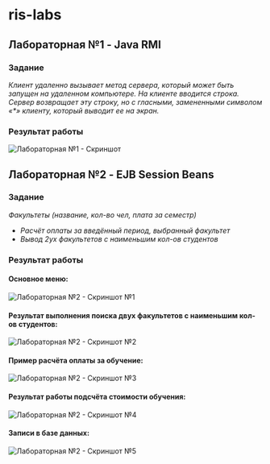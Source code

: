 # ris-labs
## Лабораторная №1 - Java RMI
### Задание
_Клиент удаленно вызывает метод сервера, который может быть запущен на удаленном компьютере. На клиенте вводится строка.  Сервер возвращает эту строку, но с гласными, замененными символом  «*» клиенту, который выводит ее на экран._

### Результат работы
![Лабораторная №1 - Скриншот](https://user-images.githubusercontent.com/57208499/154984457-ccdee53c-0462-4752-bb0d-21203d1c147c.png)


## Лабораторная №2 - EJB Session Beans
### Задание
*Факультеты (название, кол-во чел, плата за семестр)*
- *Расчёт оплаты за введённый период, выбранный факультет*
- *Вывод 2ух факультетов с наименьшим кол-ов студентов*

### Результат работы
#### Основное меню:

![Лабораторная №2 - Скриншот №1](https://user-images.githubusercontent.com/57208499/158068132-dae019ce-9442-4b79-96ea-57aa8339d785.png)

#### Результат выполнения поиска двух факультетов с наименьшим кол-ов студентов:

![Лабораторная №2 - Скриншот №2](https://user-images.githubusercontent.com/57208499/158068140-764a7777-5ff3-47ff-a667-e0ffcbf8c73b.png)

#### Пример расчёта оплаты за обучение:

![Лабораторная №2 - Скриншот №3](https://user-images.githubusercontent.com/57208499/158068146-97080a8f-feee-4ef5-9520-4e5c8bfeb8a8.png)

#### Результат работы подсчёта стоимости обучения:

![Лабораторная №2 - Скриншот №4](https://user-images.githubusercontent.com/57208499/158068151-cc6c9ef8-70c3-4db6-b811-c59f30fdf8dc.png)

#### Записи в базе данных:

![Лабораторная №2 - Скриншот №5](https://user-images.githubusercontent.com/57208499/158068267-6a1ccaa1-7ba1-464e-b990-37a776fd9bd2.png)

